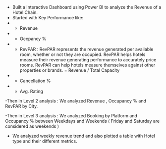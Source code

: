 - Built a Interactive Dashboard using Power BI to analyze the Revenue of a Hotel Chain.
- Started with Key Performance like:
-   * Revenue
-   * Occpancy %
-   * RevPAR : RevPAR represents the revenue generated per available room, whether or not they are occupied. RevPAR helps hotels measure their revenue generating performance to accurately price rooms. RevPAR can help hotels measure themselves against other properties or brands. = Revenue / Total Capacity
-   * Cancellation %
-   * Avg. Rating


-Then in Level 2 analysis : We analyzed Revenue , Occupancy % and RevPAR by City.

-Then in Level 3 analysis : We analyzed Booking by Platform and Occupancy % between Weekdays and Weekends ( Friday and Saturday are considered as weekends )

- We analyzed weekly revenue trend and also plotted a table with Hotel type and their different metrics.
<!---
hardik-atri/hardik-atri is a ✨ special ✨ repository because its `README.md` (this file) appears on your GitHub profile.
You can click the Preview link to take a look at your changes.
--->
